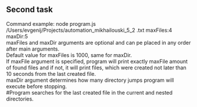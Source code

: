 ## Second task
Command example: node program.js /Users/evgenij/Projects/automation_mikhailouski_5_2 .txt maxFiles:4 maxDir:5</br>
maxFiles and maxDir arguments are optional and can pe placed in any order after main arguments. </br>
Default value for maxFiles is 1000, same for maxDir. </br>
If maxFile argument is specified, program will print exactly maxFile amount of found files and if not, it will print files, which were created not later than 10 seconds from the last created file. </br>
maxDir argument determines how many directory jumps program will execute before stopping. </br>
#Program searches for the last created file in the current and nested directories.
